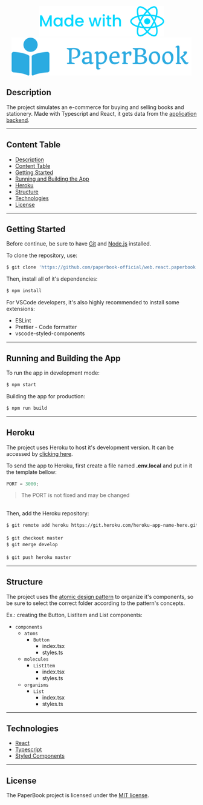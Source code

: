 <div align="center">
    <a href="https://reactjs.org/" target="_blank">
        <img
            src="./src/assets/icons/made-with-react.svg"
            alt="Made with React"
            height="80"
        >
    </a>
</div>

<div align="center">
    <a href="http://appliedproject05-paperbook-web.herokuapp.com/" target="_blank">
        <img
            src="./src/assets/icons/paperbook-logo.svg"
            alt="PaperBook Logo"
            height="100"
        >
    </a>
</div>

## Description

The project simulates an e-commerce for buying and selling books and stationery. Made with Typescript and React, it gets data from the [application backend](https://github.com/paperbook-official/api.nestjs.paperbook).

<hr>

## Content Table

<!--ts-->

-   [Description](#description)
-   [Content Table](#content-table)
-   [Getting Started](#getting-started)
-   [Running and Building the App](#running-and-building-the-app)
-   [Heroku](#heroku)
-   [Structure](#structure)
-   [Technologies](#technologies)
-   [License](#license)
<!--te-->

<hr>

## Getting Started

Before continue, be sure to have [Git](https://git-scm.com/) and [Node.js](https://nodejs.org/en/) installed.

To clone the repository, use:

```bash
$ git clone 'https://github.com/paperbook-official/web.react.paperbook.git'
```

Then, install all of it's dependencies:

```bash
$ npm install
```

For VSCode developers, it's also highly recommended to install some extensions:

-   ESLint
-   Prettier - Code formatter
-   vscode-styled-components

<hr>

## Running and Building the App

To run the app in development mode:

```bash
$ npm start
```

Building the app for production:

```bash
$ npm run build
```

<hr>

## Heroku

The project uses Heroku to host it's development version. It can be accessed by [clicking here](http://appliedproject05-paperbook-web.herokuapp.com/).

To send the app to Heroku, first create a file named **.env.local** and put in it the template bellow:

```js
PORT = 3000;
```

> The PORT is not fixed and may be changed

\
Then, add the Heroku repository:

```bash
$ git remote add heroku https://git.heroku.com/heroku-app-name-here.git

$ git checkout master
$ git merge develop

$ git push heroku master
```

<hr>

## Structure

The project uses the [atomic design pattern](https://medium.com/@janelle.wg/atomic-design-pattern-how-to-structure-your-react-application-2bb4d9ca5f97) to organize it's components, so be sure to select the correct folder according to the pattern's concepts.

Ex.: creating the Button, ListItem and List components:

-   `components`
    -   `atoms`
        -   `Button`
            -   index.tsx
            -   styles.ts
    -   `molecules`
        -   `ListItem`
            -   index.tsx
            -   styles.ts
    -   `organisms`
        -   `List`
            -   index.tsx
            -   styles.ts

<hr>

## Technologies

-   [React](https://reactjs.org/)
-   [Typescript](https://www.typescriptlang.org/)
-   [Styled Components](https://styled-components.com/)

<hr>

## License

The PaperBook project is licensed under the [MIT license](https://opensource.org/licenses/MIT).
